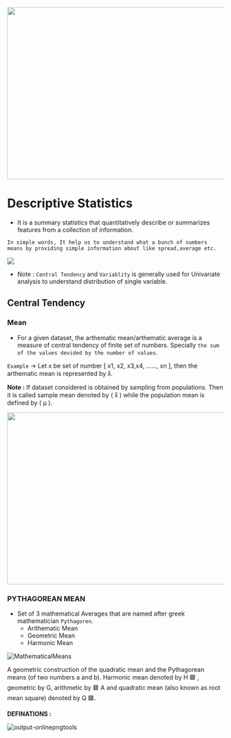 <image src = "https://github.com/teche74/STATISTICS_WITH_R/assets/129526047/247d594e-c3e8-4f12-a83d-b7552757f7ee" height = 400 width =800>

# Descriptive Statistics

- It is a summary statistics that quantitatively describe or summarizes features from a collection of information.

`In simple words, It help us to understand what a bunch of numbers means by providing simple information about like spread,average etc.`



<image src = "https://github.com/teche74/STATISTICS_WITH_R/assets/129526047/3a78bc61-c15c-477c-a110-ee2580268163" >


- Note : `Central Tendency` and `Variablity` is generally used for Univariate analysis to understand distribution of single variable.

## Central Tendency

### Mean

- For a given dataset, the arthematic mean/arthematic average is a measure of central tendency of finite set of numbers. Specially `the sum of the values devided by the number of values`.

`Example` -> Let x be set of number [ x1, x2, x3,x4, ......, xn ], then the arthematic mean is represented by x̅.



**Note :** If dataset considered is obtained by sampling from populations. Then it is called sample mean denoted by ( x̅ ) while the population mean is defined by ( μ ).

<image src = "https://github.com/teche74/STATISTICS_WITH_R/assets/129526047/ca2425d5-11b3-4f7f-827b-355a4da2b51c" height = 400 width =800 >

### PYTHAGOREAN MEAN

- Set of 3 mathematical Averages that are named after greek mathematician `Pythagoren`.
   - Arithematic Mean
   - Geometric Mean
   - Harmonic Mean 

![MathematicalMeans](https://github.com/teche74/STATISTICS_WITH_R/assets/129526047/1f1c0b45-3d44-4321-9683-95960f9032c4)

A geometric construction of the quadratic mean and the Pythagorean means (of two numbers a and b). Harmonic mean denoted by H 🟪 , geometric by   G, arithmetic by 🟥 A and quadratic mean (also known as root mean square) denoted by Q 🟩.


**DEFINATIONS :**

![output-onlinepngtools](https://github.com/teche74/STATISTICS_WITH_R/assets/129526047/cff4a1e2-01c4-4656-9ace-723eba92d9ff)



